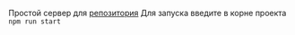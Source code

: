 Простой сервер для [репозитория](https://github.com/locmann/employees-admin)
Для запуска введите в корне проекта `npm run start`
